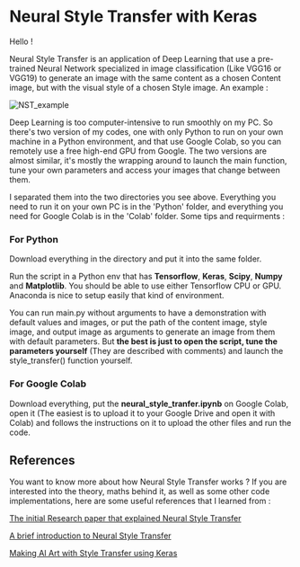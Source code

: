 # Neural Style Transfer with Keras

Hello !

Neural Style Transfer is an application of Deep Learning that use a pre-trained Neural Network specialized in image classification (Like VGG16 or VGG19) to generate an image with the same content as a chosen Content image, but with the visual style of a chosen Style image.
An example :

![NST_example](https://i.imgur.com/Ch0WLH8.png)

Deep Learning is too computer-intensive to run smoothly on my PC. So there's two version of my codes, one with only Python to run on your own machine in a Python environment, and that use Google Colab, so you can remotely use a free high-end GPU from Google. 
The two versions are almost similar, it's mostly the wrapping around to launch the main function, tune your own parameters and access your images that change between them.

I separated them into the two directories you see above. Everything you need to run it on your own PC is in the 'Python' folder, and everything you need for Google Colab is in the 'Colab' folder. Some tips and requirments :

### For Python

Download everything in the directory and put it into the same folder.

Run the script in a Python env that has **Tensorflow**, **Keras**, **Scipy**, **Numpy** and **Matplotlib**.  You should be able to use either Tensorflow CPU or GPU. Anaconda is nice to setup easily that kind of environment.

You can run main.py without arguments to have a demonstration with default values and images, or put the path of the content image, style image, and output  image as arguments to generate an image from them with default parameters.
But **the best is just to open the script, tune the parameters yourself** (They are described with comments) and launch the style_transfer() function yourself. 

### For Google Colab

Download everything, put the **neural_style_tranfer.ipynb** on Google Colab, open it (The easiest is to upload it to your Google Drive and open it with Colab) and follows the instructions on it to upload the other files and run the code.

## References

You want to know more about how Neural Style Transfer works ? If you are interested into the theory, maths behind it, as well as some other code implementations, here are some useful references that I learned from :

[The initial Research paper that explained Neural Style Transfer](https://arxiv.org/pdf/1508.06576.pdf)

[A brief introduction to Neural Style Transfer](https://towardsdatascience.com/a-brief-introduction-to-neural-style-transfer-d05d0403901d)

[Making AI Art with Style Transfer using Keras](https://medium.com/mlreview/making-ai-art-with-style-transfer-using-keras-8bb5fa44b216)
